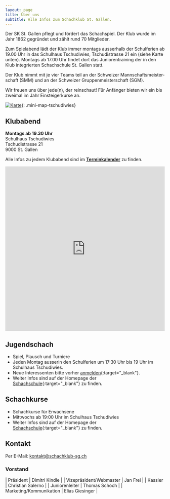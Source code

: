 ```yaml
---
layout: page
title: Über uns
subtitle: Alle Infos zum Schachklub St. Gallen.
---
```


Der SK St. Gallen pflegt und fördert das Schachspiel. Der Klub wurde im Jahr 1862 gegründet und zählt rund 70 Mitglieder.

Zum Spielabend lädt der Klub immer montags ausserhalb der Schulferien ab 19.00 Uhr in das Schulhaus Tschudiwies, Tschudistrasse 21 ein (siehe Karte unten). Montags ab 17.00 Uhr findet dort das Junioren­training der in den Klub integrierten Schach­schule St. Gallen statt.

Der Klub nimmt mit je vier Teams teil an der Schwei­zer Mann­schafts­meister­schaft (SMM) und an der Schwei­zer Gruppen­meister­schaft (SGM).

Wir freuen uns über jede(n), der reinschaut! Für Anfän­ger bieten wir ein bis zweimal im Jahr Einsteiger­kurse an.

[![Karte](/assets/img/MiniKarteTschudiwies208.jpg)](/aboutme){: .mini-map-tschudiwies}

## Klubabend

**Montags ab 19.30 Uhr**\
Schulhaus Tschudiwies\
Tschudistrasse 21\
9000 St. Gallen

Alle Infos zu jedem Klubabend sind im **[Terminkalender](../terminkalender)** zu finden.

<iframe width="100%" height="520" frameborder="0" src="https://www.google.com/maps/embed?pb=!1m18!1m12!1m3!1d674.93530140726!2d9.365126888139532!3d47.416988806160745!2m3!1f0!2f0!3f0!3m2!1i1024!2i768!4f13.1!3m3!1m2!1s0x479b1fca7162f0e7%3A0x4b117315f3b797f3!2sTschudistrasse+21%2C+9000+St.+Gallen!5e0!3m2!1sde!2sch!4v1522354086375"></iframe>

## Jugendschach

- Spiel, Plausch und Turniere
- Jeden Montag ausserin den Schulferien um 17:30 Uhr bis 19 Uhr im Schulhaus Tschudiwies.
- Neue Interessenten bitte vorher [anmelden](https://www.schachschule-sg.ch/jugendschach/anmeldung){:target="\_blank"}.
- Weiter Infos sind auf der Homepage der [Schachschule](https://www.schachschule-sg.ch/jugendschach/kurse){:target="\_blank"} zu finden.

## Schachkurse

- Schachkurse für Erwachsene
- Mittwochs ab 19:00 Uhr im Schulhaus Tschudiwies
- Weiter Infos sind auf der Homepage der [Schachschule](https://www.schachschule-sg.ch/erwachsene/kurse){:target="\_blank"} zu finden.

## Kontakt

Per E-Mail: [kontakt@schachklub-sg.ch](mailto:kontakt@schachklub-sg.ch)

### Vorstand

| Präsident | Dimitri Kindle |
| Vizepräsident/Webmaster | Jan Frei |
| Kassier | Christian Salerno |
| Juniorenleiter | Thomas Schoch |
| Marketing/Kommunikation | Elias Giesinger |
